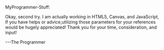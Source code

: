 MyProgrammer-Stuff:

Okay, second try. I am actually working in 
HTML5, Canvas, and JavaScript, If you have 
helps or advice,utilizing those parameters 
for your references would be hugely appreciated!
Thank you for your time, consideration, and input!

---The Programmer
